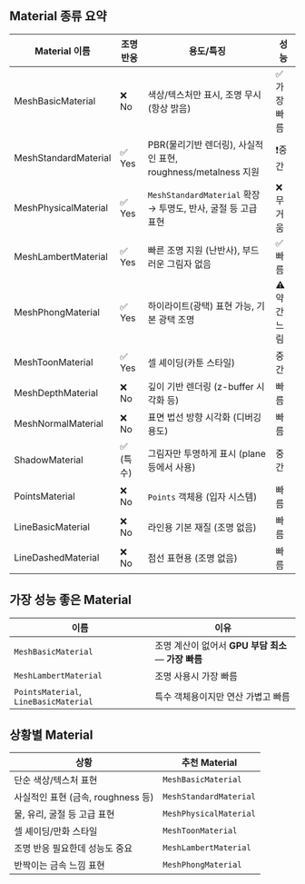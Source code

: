## Material 종류 요약

| Material 이름        | 조명 반응 | 용도/특징                                                    | 성능        |
| -------------------- | --------- | ------------------------------------------------------------ | ----------- |
| MeshBasicMaterial    | ❌ No      | 색상/텍스처만 표시, 조명 무시 (항상 밝음)                    | ✅ 가장 빠름 |
| MeshStandardMaterial | ✅ Yes     | PBR(물리기반 렌더링), 사실적인 표현, roughness/metalness 지원 | ❗️중간       |
| MeshPhysicalMaterial | ✅ Yes     | `MeshStandardMaterial` 확장 → 투명도, 반사, 굴절 등 고급 표현 | ❌ 무거움    |
| MeshLambertMaterial  | ✅ Yes     | 빠른 조명 지원 (난반사), 부드러운 그림자 없음                | ✅ 빠름      |
| MeshPhongMaterial    | ✅ Yes     | 하이라이트(광택) 표현 가능, 기본 광택 조명                   | ⚠️ 약간 느림 |
| MeshToonMaterial     | ✅ Yes     | 셀 셰이딩(카툰 스타일)                                       | 중간        |
| MeshDepthMaterial    | ❌ No      | 깊이 기반 렌더링 (z-buffer 시각화 등)                        | 빠름        |
| MeshNormalMaterial   | ❌ No      | 표면 법선 방향 시각화 (디버깅 용도)                          | 빠름        |
| ShadowMaterial       | ✅ (특수)  | 그림자만 투명하게 표시 (plane 등에서 사용)                   | 중간        |
| PointsMaterial       | ❌ No      | `Points` 객체용 (입자 시스템)                                | 빠름        |
| LineBasicMaterial    | ❌ No      | 라인용 기본 재질 (조명 없음)                                 | 빠름        |
| LineDashedMaterial   | ❌ No      | 점선 표현용 (조명 없음)                                      | 빠름        |

## 가장 성능 좋은 Material

| 이름                                  | 이유                                                 |
| ------------------------------------- | ---------------------------------------------------- |
| `MeshBasicMaterial`                   | 조명 계산이 없어서 **GPU 부담 최소** — **가장 빠름** |
| `MeshLambertMaterial`                 | 조명 사용시 가장 빠름                                |
| `PointsMaterial`, `LineBasicMaterial` | 특수 객체용이지만 연산 가볍고 빠름                   |

## 상황별 Material 

| 상황                               | 추천 Material          |
| ---------------------------------- | ---------------------- |
| 단순 색상/텍스처 표현              | `MeshBasicMaterial`    |
| 사실적인 표현 (금속, roughness 등) | `MeshStandardMaterial` |
| 물, 유리, 굴절 등 고급 표현        | `MeshPhysicalMaterial` |
| 셀 셰이딩/만화 스타일              | `MeshToonMaterial`     |
| 조명 반응 필요한데 성능도 중요     | `MeshLambertMaterial`  |
| 반짝이는 금속 느낌 표현            | `MeshPhongMaterial`    |